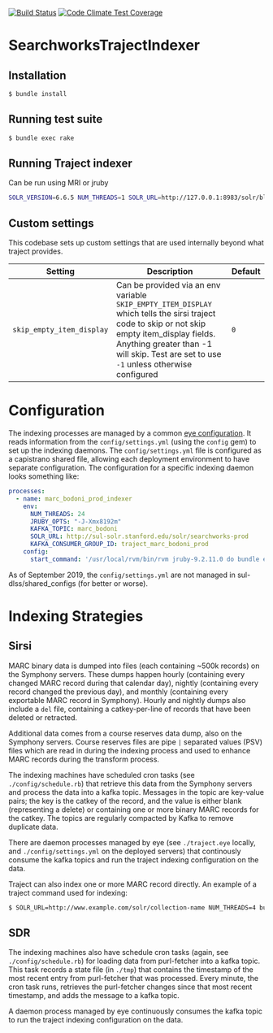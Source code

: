 [![Build Status](https://travis-ci.org/sul-dlss/searchworks_traject_indexer.svg?branch=master)](https://travis-ci.org/sul-dlss/searchworks_traject_indexer) [![Code Climate Test Coverage](https://codeclimate.com/github/sul-dlss/searchworks_traject_indexer/badges/coverage.svg)](https://codeclimate.com/github/sul-dlss/searchworks_traject_indexer/coverage)

# SearchworksTrajectIndexer

## Installation

```sh
$ bundle install
```


## Running test suite

```sh
$ bundle exec rake
```

## Running Traject indexer

Can be run using MRI or jruby

```sh
SOLR_VERSION=6.6.5 NUM_THREADS=1 SOLR_URL=http://127.0.0.1:8983/solr/blacklight-core bundle exec traject -c lib/traject/config/sirsi_config.rb uni_00000000_00499999.marc
```


## Custom settings

This codebase sets up custom settings that are used internally beyond what traject provides.

Setting | Description | Default
------- | ----------- | -------
`skip_empty_item_display` | Can be provided via an env variable `SKIP_EMPTY_ITEM_DISPLAY` which tells the sirsi traject code to skip or not skip empty item_display fields. Anything greater than -1 will skip. Test are set to use `-1` unless otherwise configured | `0`

# Configuration

The indexing processes are managed by a common [eye configuration](./traject.eye). It reads information from the `config/settings.yml` (using the `config` gem) to set up the indexing daemons. The `config/settings.yml` file is configured as a capistrano shared file, allowing each deployment environment to have separate configuration. The configuration for a specific indexing daemon looks something like:

```yaml
processes:
  - name: marc_bodoni_prod_indexer
    env:
      NUM_THREADS: 24
      JRUBY_OPTS: "-J-Xmx8192m"
      KAFKA_TOPIC: marc_bodoni
      SOLR_URL: http://sul-solr.stanford.edu/solr/searchworks-prod
      KAFKA_CONSUMER_GROUP_ID: traject_marc_bodoni_prod
    config:
      start_command: '/usr/local/rvm/bin/rvm jruby-9.2.11.0 do bundle exec honeybadger exec traject -c ./lib/traject/config/sirsi_config.rb -s solr_writer.max_skipped=-1 -s log.level=debug -s log.file=log/traject_marc_bodoni_prod_indexer.log'
```

As of September 2019, the `config/settings.yml` are not managed in sul-dlss/shared_configs (for better or worse).


# Indexing Strategies

## Sirsi

MARC binary data is dumped into files (each containing ~500k records) on the Symphony servers. These dumps happen hourly (containing every changed MARC record during that calendar day), nightly (containing every record changed the previous day), and monthly (containing every exportable MARC record in Symphony). Hourly and nightly dumps also include a `del` file, containing a catkey-per-line of records that have been deleted or retracted.

Additional data comes from a course reserves data dump, also on the Symphony servers. Course reserves files are pipe `|` separated values (PSV) files which are read in during the indexing process and used to enhance MARC records during the transform process.

The indexing machines have scheduled cron tasks (see `./config/schedule.rb`) that retrieve this data from the Symphony servers and process the data into a kafka topic. Messages in the topic are key-value pairs; the key is the catkey of the record, and the value is either blank (representing a delete) or containing one or more binary MARC records for the catkey. The topics are regularly compacted by Kafka to remove duplicate data.

There are daemon processes managed by eye (see `./traject.eye` locally, and `./config/settings.yml` on the deployed servers) that continously consume the kafka topics and run the traject indexing configuration on the data.

Traject can also index one or more MARC record directly. An example of a traject command used for indexing:

```sh
$ SOLR_URL=http://www.example.com/solr/collection-name NUM_THREADS=4 bundle exec traject -c lib/traject/config/sirsi_config.rb /path/uni_00000000_00499999.marc
```

## SDR

The indexing machines also have schedule cron tasks (again, see `./config/schedule.rb`) for loading data from purl-fetcher into a kafka topic. This task records a state file (in `./tmp`) that contains the timestamp of the most recent entry from purl-fetcher that was processed. Every minute, the cron task runs, retrieves the purl-fetcher changes since that most recent timestamp, and adds the message to a kafka topic.

A daemon process managed by eye continuously consumes the kafka topic to run the traject indexing configuration on the data.
